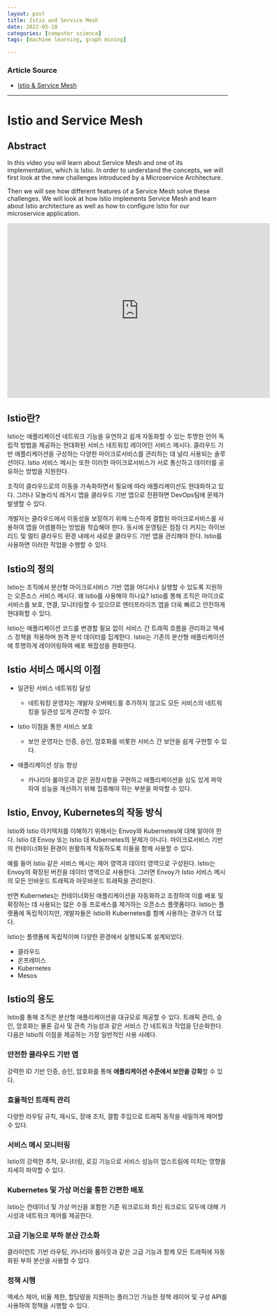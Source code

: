 ```yaml
---
layout: post
title: Istio and Service Mesh
date: 2022-05-18
categories: [computer science]
tags: [machine learning, graph mining]

---
```


### Article Source

* [Istio & Service Mesh](https://www.youtube.com/watch?v=16fgzklcF7Y)


---

# Istio and Service Mesh

## Abstract

In this video you will learn about Service Mesh and one of its implementation, which is Istio. 
In order to understand the concepts, we will first look at the new challenges introduced by a Microservice Architecture. 

Then we will see how different features of a Service Mesh solve these challenges. 
We will look at how Istio implements Service Mesh and learn about Istio architecture as well as how to configure Istio for our microservice application.

<iframe width="600" height="400" src="https://www.youtube.com/embed/16fgzklcF7Y" title="YouTube video player" frameborder="0" allow="accelerometer; autoplay; clipboard-write; encrypted-media; gyroscope; picture-in-picture" allowfullscreen></iframe>


## Istio란?

Istio는 애플리케이션 네트워크 기능을 유연하고 쉽게 자동화할 수 있는 투명한 언어 독립적 방법을 제공하는 현대화된 서비스 네트워킹 레이어인 서비스 메시다. 
클라우드 기반 애플리케이션을 구성하는 다양한 마이크로서비스를 관리하는 데 널리 사용되는 솔루션이다. 
Istio 서비스 메시는 또한 이러한 마이크로서비스가 서로 통신하고 데이터를 공유하는 방법을 지원한다.

조직이 클라우드로의 이동을 가속화하면서 필요에 따라 애플리케이션도 현대화하고 있다. 
그러나 모놀리식 레거시 앱을 클라우드 기반 앱으로 전환하면 DevOps팀에 문제가 발생할 수 있다.

개발자는 클라우드에서 이동성을 보장하기 위해 느슨하게 결합된 마이크로서비스를 사용하여 앱을 어셈블하는 방법을 학습해야 한다. 동시에 운영팀은 점점 더 커지는 하이브리드 및 멀티 클라우드 환경 내에서 새로운 클라우드 기반 앱을 관리해야 한다. Istio를 사용하면 이러한 작업을 수행할 수 있다.


## Istio의 정의

Istio는 조직에서 분산형 마이크로서비스 기반 앱을 어디서나 실행할 수 있도록 지원하는 오픈소스 서비스 메시다. 
왜 Istio를 사용해야 하나요? Istio를 통해 조직은 마이크로서비스를 보호, 연결, 모니터링할 수 있으므로 엔터프라이즈 앱을 더욱 빠르고 안전하게 현대화할 수 있다.

Istio는 애플리케이션 코드를 변경할 필요 없이 서비스 간 트래픽 흐름을 관리하고 액세스 정책을 적용하며 원격 분석 데이터를 집계한다. Istio는 기존의 분산형 애플리케이션에 투명하게 레이어링하여 배포 복잡성을 완화한다.


## Istio 서비스 메시의 이점
* 일관된 서비스 네트워킹 달성
	* 네트워킹 운영자는 개발자 오버헤드를 추가하지 않고도 모든 서비스의 네트워킹을 일관성 있게 관리할 수 있다.

* Istio 이점을 통한 서비스 보호
	* 보안 운영자는 인증, 승인, 암호화를 비롯한 서비스 간 보안을 쉽게 구현할 수 있다.

* 애플리케이션 성능 향상
	* 카나리아 롤아웃과 같은 권장사항을 구현하고 애플리케이션을 심도 있게 파악하여 성능을 개선하기 위해 집중해야 하는 부분을 파악할 수 있다.

## Istio, Envoy, Kubernetes의 작동 방식

Istio와 Istio 아키텍처를 이해하기 위해서는 Envoy와 Kubernetes에 대해 알아야 한다. 
Istio 대 Envoy 또는 Istio 대 Kubernetes의 문제가 아니다. 
마이크로서비스 기반의 컨테이너화된 환경이 원활하게 작동하도록 이들을 함께 사용할 수 있다.

예를 들어 Istio 같은 서비스 메시는 제어 영역과 데이터 영역으로 구성된다. 
Istio는 Envoy의 확장된 버전을 데이터 영역으로 사용한다. 그러면 Envoy가 Istio 서비스 메시의 모든 인바운드 트래픽과 아웃바운드 트래픽을 관리한다.

반면 Kubernetes는 컨테이너화된 애플리케이션을 자동화하고 조정하여 이를 배포 및 확장하는 데 사용되는 많은 수동 프로세스를 제거하는 오픈소스 플랫폼이다. Istio는 플랫폼에 독립적이지만, 개발자들은 Istio와 Kubernetes를 함께 사용하는 경우가 더 많다.

Istio는 플랫폼에 독립적이며 다양한 환경에서 실행되도록 설계되었다.

* 클라우드
* 온프레미스
* Kubernetes
* Mesos


## Istio의 용도
Istio를 통해 조직은 분산형 애플리케이션을 대규모로 제공할 수 있다. 
트래픽 관리, 승인, 암호화는 물론 감사 및 관측 가능성과 같은 서비스 간 네트워크 작업을 단순화한다. 
다음은 Istio의 이점을 제공하는 가장 일반적인 사용 사례다.

### 안전한 클라우드 기반 앱

강력한 ID 기반 인증, 승인, 암호화를 통해 **애플리케이션 수준에서 보안을 강화**할 수 있다.

### 효율적인 트래픽 관리

다양한 라우팅 규칙, 재시도, 장애 조치, 결함 주입으로 트래픽 동작을 세밀하게 제어할 수 있다.

### 서비스 메시 모니터링

Istio의 강력한 추적, 모니터링, 로깅 기능으로 서비스 성능이 업스트림에 미치는 영향을 자세히 파악할 수 있다.

### Kubernetes 및 가상 머신을 통한 간편한 배포

Istio는 컨테이너 및 가상 머신을 포함한 기존 워크로드와 최신 워크로드 모두에 대해 가시성과 네트워크 제어를 제공한다.

### 고급 기능으로 부하 분산 간소화

클라이언트 기반 라우팅, 카나리아 롤아웃과 같은 고급 기능과 함께 모든 트래픽에 자동화된 부하 분산을 사용할 수 있다.

### 정책 시행

액세스 제어, 비율 제한, 할당량을 지원하는 플러그인 가능한 정책 레이어 및 구성 API를 사용하여 정책을 시행할 수 있다.

